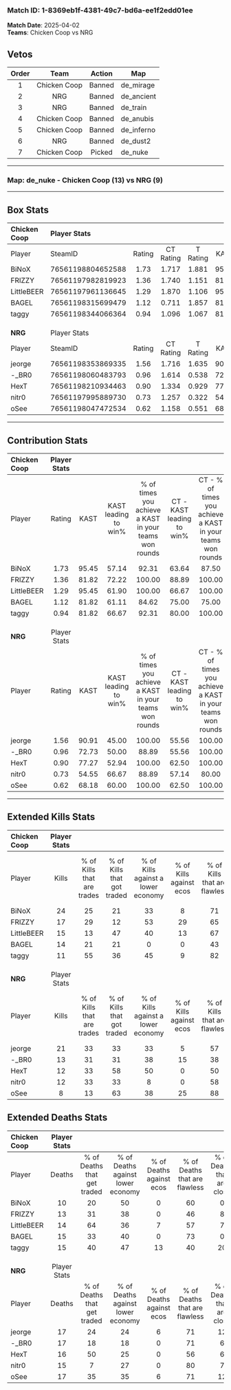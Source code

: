 ### Match ID: 1-8369eb1f-4381-49c7-bd6a-ee1f2edd01ee  
**Match Date**: 2025-04-02  
**Teams**: Chicken Coop vs NRG  

## Vetos  

| Order | Team | Action | Map |
| :---: | :--: | :----: | --- |
| 1 | Chicken Coop | Banned | de_mirage |
| 2 | NRG | Banned | de_ancient |
| 3 | NRG | Banned | de_train |
| 4 | Chicken Coop | Banned | de_anubis |
| 5 | Chicken Coop | Banned | de_inferno |
| 6 | NRG | Banned | de_dust2 |
| 7 | Chicken Coop | Picked | de_nuke |

---  

### **Map**: de_nuke - Chicken Coop (13) vs NRG (9)  
---  

## Box Stats  

| **Chicken Coop** | Player Stats      |        |           |          |       |       |       |         |        |      |     |
| :- | :- | :-: | :-: | :-: | :-: | :-: | :-: | :-: | :-: | :-: | :-: |
| Player           | SteamID           | Rating | CT Rating | T Rating | KAST  |  ADR  | Kills | Assists | Deaths | K/D  | HS% |
| BiNoX            | 76561198804652588 |  1.73  |   1.717   |  1.881   | 95.45 | 83.2  |  24   |    0    |   10   | 2.40 | 37  |
| FRIZZY           | 76561197982819923 |  1.36  |   1.740   |  1.151   | 81.82 | 97.3  |  17   |    8    |   13   | 1.31 | 58  |
| LittleBEER       | 76561197961136645 |  1.29  |   1.870   |  1.106   | 95.45 | 78.1  |  15   |    7    |   14   | 1.07 | 66  |
| BAGEL            | 76561198315699479 |  1.12  |   0.711   |  1.857   | 81.82 | 77.5  |  14   |    6    |   15   | 0.93 | 78  |
| taggy            | 76561198344066364 |  0.94  |   1.096   |  1.067   | 81.82 | 55.1  |  11   |    7    |   15   | 0.73 | 54  |
|                  |                   |        |           |          |       |       |       |         |        |      |     |
|                  |                   |        |           |          |       |       |       |         |        |      |     |
|                  |                   |        |           |          |       |       |       |         |        |      |     |
| **NRG**          | Player Stats      |        |           |          |       |       |       |         |        |      |     |
| Player           | SteamID           | Rating | CT Rating | T Rating | KAST  |  ADR  | Kills | Assists | Deaths | K/D  | HS% |
| jeorge           | 76561198353869335 |  1.56  |   1.716   |  1.635   | 90.91 | 121.8 |  21   |    6    |   17   | 1.24 | 52  |
| -_BR0            | 76561198060483793 |  0.96  |   1.614   |  0.538   | 72.73 | 71.9  |  13   |    8    |   17   | 0.76 | 61  |
| HexT             | 76561198210934463 |  0.90  |   1.334   |  0.929   | 77.27 | 56.4  |  12   |    3    |   16   | 0.75 | 41  |
| nitr0            | 76561197995889730 |  0.73  |   1.257   |  0.322   | 54.55 | 50.0  |  12   |    1    |   15   | 0.80 | 25  |
| oSee             | 76561198047472534 |  0.62  |   1.158   |  0.551   | 68.18 | 46.8  |   8   |    2    |   17   | 0.47 | 62  |
---  

## Contribution Stats  

| **Chicken Coop** | Player Stats |       |                      |                                                        |                           |                                                             |                          |                                                            |
| :- | :-: | :-: | :-: | :-: | :-: | :-: | :-: | :-: |
| Player           |    Rating    | KAST  | KAST leading to win% | % of times you achieve a KAST in your teams won rounds | CT - KAST leading to win% | CT - % of times you achieve a KAST in your teams won rounds | T - KAST leading to win% | T - % of times you achieve a KAST in your teams won rounds |
| BiNoX            |     1.73     | 95.45 |        57.14         |                         92.31                          |           63.64           |                            87.50                            |          50.00           |                           100.00                           |
| FRIZZY           |     1.36     | 81.82 |        72.22         |                         100.00                         |           88.89           |                           100.00                            |          55.56           |                           100.00                           |
| LittleBEER       |     1.29     | 95.45 |        61.90         |                         100.00                         |           66.67           |                           100.00                            |          55.56           |                           100.00                           |
| BAGEL            |     1.12     | 81.82 |        61.11         |                         84.62                          |           75.00           |                            75.00                            |          50.00           |                           100.00                           |
| taggy            |     0.94     | 81.82 |        66.67         |                         92.31                          |           80.00           |                           100.00                            |          50.00           |                           80.00                            |
|                  |              |       |                      |                                                        |                           |                                                             |                          |                                                            |
|                  |              |       |                      |                                                        |                           |                                                             |                          |                                                            |
|                  |              |       |                      |                                                        |                           |                                                             |                          |                                                            |
| **NRG**          | Player Stats |       |                      |                                                        |                           |                                                             |                          |                                                            |
| Player           |    Rating    | KAST  | KAST leading to win% | % of times you achieve a KAST in your teams won rounds | CT - KAST leading to win% | CT - % of times you achieve a KAST in your teams won rounds | T - KAST leading to win% | T - % of times you achieve a KAST in your teams won rounds |
| jeorge           |     1.56     | 90.91 |        45.00         |                         100.00                         |           55.56           |                           100.00                            |          36.36           |                           100.00                           |
| -_BR0            |     0.96     | 72.73 |        50.00         |                         88.89                          |           55.56           |                           100.00                            |          42.86           |                           75.00                            |
| HexT             |     0.90     | 77.27 |        52.94         |                         100.00                         |           62.50           |                           100.00                            |          44.44           |                           100.00                           |
| nitr0            |     0.73     | 54.55 |        66.67         |                         88.89                          |           57.14           |                            80.00                            |          80.00           |                           100.00                           |
| oSee             |     0.62     | 68.18 |        60.00         |                         100.00                         |           62.50           |                           100.00                            |          57.14           |                           100.00                           |
---  

## Extended Kills Stats  

| **Chicken Coop** | Player Stats |                            |                            |                                    |                         |                              |                                 |                                       |                    |           |
| :- | :-: | :-: | :-: | :-: | :-: | :-: | :-: | :-: | :-: | :-: |
| Player           |    Kills     | % of Kills that are trades | % of Kills that got traded | % of Kills against a lower economy | % of Kills against ecos | % of Kills that are flawless | % of Kills that are close duels | % of Kills that are assisted by flash | Pistol Round Kills | AWP Kills |
| BiNoX            |      24      |             25             |             21             |                 33                 |            8            |              71              |                8                |                   0                   |         6          |     3     |
| FRIZZY           |      17      |             29             |             12             |                 53                 |           29            |              65              |                6                |                   0                   |         0          |     1     |
| LittleBEER       |      15      |             13             |             47             |                 40                 |           13            |              67              |               13                |                   7                   |         0          |     1     |
| BAGEL            |      14      |             21             |             21             |                 0                  |            0            |              43              |                0                |                   0                   |         0          |     4     |
| taggy            |      11      |             55             |             36             |                 45                 |            9            |              82              |               18                |                   0                   |         0          |     1     |
|                  |              |                            |                            |                                    |                         |                              |                                 |                                       |                    |           |
|                  |              |                            |                            |                                    |                         |                              |                                 |                                       |                    |           |
|                  |              |                            |                            |                                    |                         |                              |                                 |                                       |                    |           |
| **NRG**          | Player Stats |                            |                            |                                    |                         |                              |                                 |                                       |                    |           |
| Player           |    Kills     | % of Kills that are trades | % of Kills that got traded | % of Kills against a lower economy | % of Kills against ecos | % of Kills that are flawless | % of Kills that are close duels | % of Kills that are assisted by flash | Pistol Round Kills | AWP Kills |
| jeorge           |      21      |             33             |             33             |                 33                 |            5            |              57              |               14                |                   5                   |         0          |     1     |
| -_BR0            |      13      |             31             |             31             |                 38                 |           15            |              38              |               15                |                   0                   |         0          |     1     |
| HexT             |      12      |             33             |             58             |                 50                 |            0            |              50              |                0                |                   0                   |         0          |     0     |
| nitr0            |      12      |             33             |             33             |                 8                  |            0            |              58              |                0                |                   0                   |         0          |     0     |
| oSee             |      8       |             13             |             63             |                 38                 |           25            |              88              |                0                |                   0                   |         0          |     1     |
## Extended Deaths Stats  

| **Chicken Coop** | Player Stats |                             |                                   |                          |                               |                            |                           |               |
| :- | :-: | :-: | :-: | :-: | :-: | :-: | :-: | :-: |
| Player           |    Deaths    | % of Deaths that get traded | % of Deaths against lower economy | % of Deaths against ecos | % of Deaths that are flawless | % of Deaths that are close | % of Deaths while blinded | Deaths to AWP |
| BiNoX            |      10      |             20              |                50                 |            0             |              60               |             0              |             0             |       0       |
| FRIZZY           |      13      |             31              |                38                 |            0             |              46               |             8              |             0             |       0       |
| LittleBEER       |      14      |             64              |                36                 |            7             |              57               |             7              |             7             |       0       |
| BAGEL            |      15      |             33              |                40                 |            0             |              73               |             0              |             0             |       0       |
| taggy            |      15      |             40              |                47                 |            13            |              40               |             20             |             0             |       0       |
|                  |              |                             |                                   |                          |                               |                            |                           |               |
|                  |              |                             |                                   |                          |                               |                            |                           |               |
|                  |              |                             |                                   |                          |                               |                            |                           |               |
| **NRG**          | Player Stats |                             |                                   |                          |                               |                            |                           |               |
| Player           |    Deaths    | % of Deaths that get traded | % of Deaths against lower economy | % of Deaths against ecos | % of Deaths that are flawless | % of Deaths that are close | % of Deaths while blinded | Deaths to AWP |
| jeorge           |      17      |             24              |                24                 |            6             |              71               |             12             |             0             |       2       |
| -_BR0            |      17      |             18              |                18                 |            0             |              71               |             6              |             0             |       0       |
| HexT             |      16      |             50              |                25                 |            0             |              56               |             6              |             0             |       0       |
| nitr0            |      15      |              7              |                27                 |            0             |              80               |             7              |             0             |       3       |
| oSee             |      17      |             35              |                35                 |            6             |              71               |             12             |             6             |       1       |
